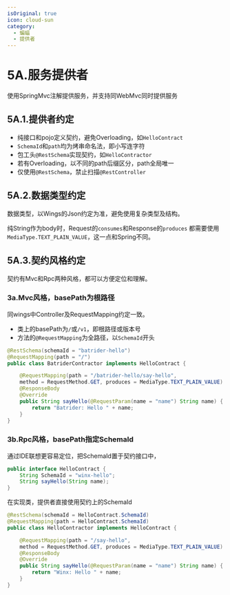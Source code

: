 ```yaml
---
isOriginal: true
icon: cloud-sun
category:
  - 蝙蝠
  - 提供者
---
```


# 5A.服务提供者

使用SpringMvc注解提供服务，并支持同WebMvc同时提供服务

## 5A.1.提供者约定

* 纯接口和pojo定义契约，避免Overloading，如`HelloContract`
* `SchemaId`和`path`均为烤串命名法，即小写连字符
* 包工头`@RestSchema`实现契约，如`HelloContractor`
* 若有Overloading，以不同的path后缀区分，path全局唯一
* 仅使用`@RestSchema`，禁止扫描`@RestController`

## 5A.2.数据类型约定

数据类型，以Wings的Json约定为准，避免使用复杂类型及结构。

纯String作为body时，Request的`consumes`和Response的`produces`
都需要使用`MediaType.TEXT_PLAIN_VALUE`，这一点和Spring不同。

## 5A.3.契约风格约定

契约有Mvc和Rpc两种风格，都可以方便定位和理解。

### 3a.Mvc风格，basePath为根路径

同wings中Controller及RequestMapping约定一致。

* 类上的basePath为`/`或`/v1`，即根路径或版本号
* 方法的`@RequestMapping`为全路径，以`SchemaId`开头

```java
@RestSchema(schemaId = "batrider-hello")
@RequestMapping(path = "/")
public class BatriderContractor implements HelloContract {

    @RequestMapping(path = "/batrider-hello/say-hello",
    method = RequestMethod.GET, produces = MediaType.TEXT_PLAIN_VALUE)
    @ResponseBody
    @Override
    public String sayHello(@RequestParam(name = "name") String name) {
        return "Batrider: Hello " + name;
    }
}
```

### 3b.Rpc风格，basePath指定SchemaId

通过IDE联想更容易定位，把SchemaId置于契约接口中，

```java
public interface HelloContract {
    String SchemaId = "winx-hello";
    String sayHello(String name);
}
```

在实现类，提供者直接使用契约上的SchemaId

```java
@RestSchema(schemaId = HelloContract.SchemaId)
@RequestMapping(path = HelloContract.SchemaId)
public class HelloContractor implements HelloContract {

    @RequestMapping(path = "/say-hello",
    method = RequestMethod.GET, produces = MediaType.TEXT_PLAIN_VALUE)
    @ResponseBody
    @Override
    public String sayHello(@RequestParam(name = "name") String name) {
        return "Winx: Hello " + name;
    }
}
```
